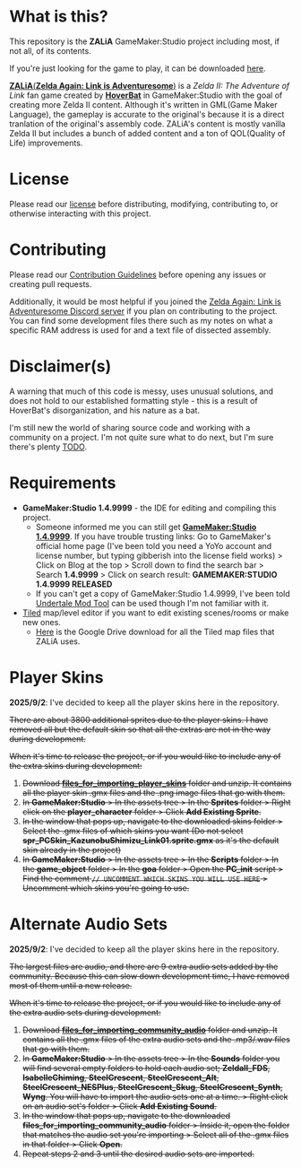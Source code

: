 # What is this?
This repository is the **ZALiA** GameMaker:Studio project including most, if not all, of its contents. 

If you're just looking for the game to play, it can be downloaded [here](https://hoverbat.itch.io/ziiaol).

[**ZALiA**(**Zelda Again: Link is Adventuresome**)](https://youtu.be/BeVDs5hIxFg?t=705) is a *Zelda II: The Adventure of Link* fan game created by [**HoverBat**](https://github.com/HoverBat1) in GameMaker:Studio with the goal of creating more Zelda II content. Although it's written in GML(Game Maker Language), the gameplay is accurate to the original's because it is a direct tranlation of the original's assembly code. ZALiA's content is mostly vanilla Zelda II but includes a bunch of added content and a ton of QOL(Quality of Life) improvements.

# License
Please read our [license](LICENSE) before distributing, modifying, contributing to, or otherwise interacting with this project.


# Contributing
Please read our [Contribution Guidelines](CONTRIBUTING.md) before opening any issues or creating pull requests.

Additionally, it would be most helpful if you joined the [Zelda Again: Link is Adventuresome Discord server](https://discord.gg/hFusD9VzVE) if you plan on contributing to the project. You can find some development files there such as my notes on what a specific RAM address is used for and a text file of dissected assembly.


# Disclaimer(s)
A warning that much of this code is messy, uses unusual solutions, and does not hold to our established formatting style - this is a result of HoverBat's disorganization, and his nature as a bat.

I'm still new the world of sharing source code and working with a community on a project. I'm not quite sure what to do next, but I'm sure there's plenty [TODO](https://github.com/search?q=repo%3AZA-LiA%2FZALiA%20todo&type=code).


# Requirements
* **GameMaker:Studio 1.4.9999** - the IDE for editing and compiling this project.
  * Someone informed me you can still get [**GameMaker:Studio 1.4.9999**](http://store.yoyogames.com/downloads/gm-studio/release-notes-studio.html). If you have trouble trusting links: Go to GameMaker's official home page (I've been told you need a YoYo account and license number, but typing gibberish into the license field works) > Click on Blog at the top > Scroll down to find the search bar > Search **1.4.9999** > Click on search result: **GAMEMAKER:STUDIO 1.4.9999 RELEASED**
  * If you can't get a copy of GameMaker:Studio 1.4.9999, I've been told [Undertale Mod Tool](https://github.com/UnderminersTeam/UndertaleModTool) can be used though I'm not familiar with it.
* [Tiled](https://www.mapeditor.org/) map/level editor if you want to edit existing scenes/rooms or make new ones.
  * [Here](https://drive.google.com/file/d/1xCY8eRpoub1zfzu0G1195Vm6OgnVpN0R/view?usp=sharing) is the Google Drive download for all the Tiled map files that ZALiA uses.

# Player Skins
**2025/9/2**: I've decided to keep all the player skins here in the repository.

~~There are about 3800 additional sprites due to the player skins. I have removed all but the default skin so that all the extras are not in the way during development.~~

~~When it's time to release the project, or if you would like to include any of the extra skins during development:~~
1. ~~Download [**files_for_importing_player_skins**](https://drive.google.com/file/d/1zvKcnBdjs-6mfKKPTBxRmiQo6pVYciEb/view?usp=sharing) folder and unzip. It contains all the player skin .gmx files and the .png image files that go with them.~~
2. ~~In **GameMaker:Studio** > In the assets tree > In the **Sprites** folder > Right click on the **player_character** folder > Click **Add Existing Sprite**.~~
3. ~~In the window that pops up, navigate to the downloaded skins folder > Select the .gmx files of which skins you want (Do not select **spr_PCSkin_KazunobuShimizu_Link01.sprite.gmx** as it's the default skin already in the project)~~
4. ~~In **GameMaker:Studio** > In the assets tree > In the **Scripts** folder > In the **game_object** folder > In the **goa** folder > Open the **PC_init** script > Find the comment `// UNCOMMENT WHICH SKINS YOU WILL USE HERE` > Uncomment which skins you're going to use.~~

# Alternate Audio Sets
**2025/9/2**: I've decided to keep all the player skins here in the repository.

~~The largest files are audio, and there are 9 extra audio sets added by the community. Because this can slow down development time, I have removed most of them until a new release.~~

~~When it's time to release the project, or if you would like to include any of the extra audio sets during development:~~
1. ~~Download [**files_for_importing_community_audio**](https://drive.google.com/file/d/1AZmX07ezTJl5BPfcL2bHYheAR5X0dsNW/view?usp=sharing) folder and unzip. It contains all the .gmx files of the extra audio sets and the .mp3/.wav files that go with them.~~
2. ~~In **GameMaker:Studio** > In the assets tree > In the **Sounds** folder you will find several empty folders to hold each audio set; **ZeldaII_FDS**, **IsabelleChiming**, **SteelCrescent**, **SteelCrescent_Alt**, **SteelCrescent_NESPlus**, **SteelCrescent_Skug**, **SteelCrescent_Synth**, **Wyng**. You will have to import the audio sets one at a time. > Right click on an audio set's folder > Click **Add Existing Sound**.~~
3. ~~In the window that pops up, navigate to the downloaded **files_for_importing_community_audio** folder > Inside it, open the folder that matches the audio set you're importing > Select all of the .gmx files in that folder > Click **Open**.~~
4. ~~Repeat steps 2 and 3 until the desired audio sets are imported.~~
